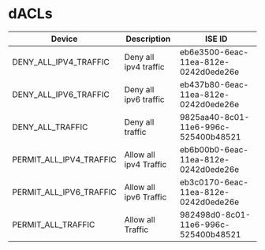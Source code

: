 # dACLs
| Device | Description | ISE ID |
| ------ | ----------- | ------ |
| DENY_ALL_IPV4_TRAFFIC | Deny all ipv4 traffic | eb6e3500-6eac-11ea-812e-0242d0ede26e |
| DENY_ALL_IPV6_TRAFFIC | Deny all ipv6 traffic | eb437b80-6eac-11ea-812e-0242d0ede26e |
| DENY_ALL_TRAFFIC | Deny all traffic | 9825aa40-8c01-11e6-996c-525400b48521 |
| PERMIT_ALL_IPV4_TRAFFIC | Allow all ipv4 Traffic | eb6b00b0-6eac-11ea-812e-0242d0ede26e |
| PERMIT_ALL_IPV6_TRAFFIC | Allow all ipv6 Traffic | eb3c0170-6eac-11ea-812e-0242d0ede26e |
| PERMIT_ALL_TRAFFIC | Allow all Traffic | 982498d0-8c01-11e6-996c-525400b48521 |
